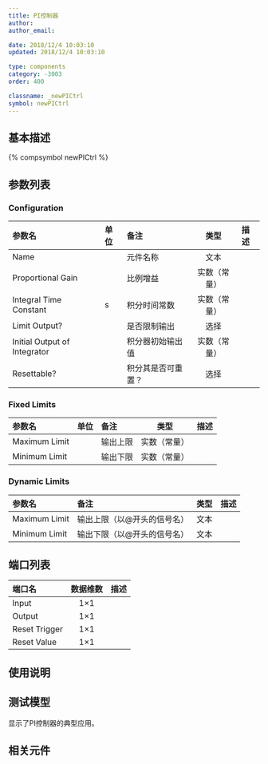 ```yaml
---
title: PI控制器
author: 
author_email:

date: 2018/12/4 10:03:10
updated: 2018/12/4 10:03:10

type: components
category: -3003
order: 400

classname: _newPICtrl
symbol: newPICtrl
---
```

## 基本描述
{% compsymbol newPICtrl %}

## 参数列表
### Configuration
| 参数名 | 单位 | 备注 | 类型 | 描述 |
| :--- | :--- | :--- | :--: | :--- |
| Name |  | 元件名称 | 文本 |  |
| Proportional Gain |  | 比例增益 | 实数（常量） |  |
| Integral Time Constant | s | 积分时间常数 | 实数（常量） |  |
| Limit Output? |  | 是否限制输出 | 选择 |  |
| Initial Output of Integrator |  | 积分器初始输出值 | 实数（常量） |  |
| Resettable? |  | 积分其是否可重置？ | 选择 |  |

### Fixed Limits
| 参数名 | 单位 | 备注 | 类型 | 描述 |
| :--- | :--- | :--- | :--: | :--- |
| Maximum Limit |  | 输出上限 | 实数（常量） |  |
| Minimum Limit |  | 输出下限 | 实数（常量） |  |

### Dynamic Limits
| 参数名 | 备注 | 类型 | 描述 |
| :--- | :--- | :--: | :--- |
| Maximum Limit | 输出上限（以@开头的信号名） | 文本 |  |
| Minimum Limit | 输出下限（以@开头的信号名） | 文本 |  |


## 端口列表

| 端口名 | 数据维数 | 描述 |
| :--- | :--:  | :--- |
| Input | 1×1 | |                   
| Output | 1×1 | |                   
| Reset Trigger | 1×1 | |                   
| Reset Value | 1×1 | |                   

## 使用说明


## 测试模型
[<test name>](<test link>)显示了PI控制器的典型应用。

## 相关元件


